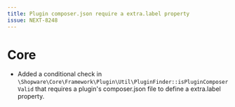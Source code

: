 ```yaml
---
title: Plugin composer.json require a extra.label property
issue: NEXT-8248
---
```

# Core
*  Added a conditional check in `\Shopware\Core\Framework\Plugin\Util\PluginFinder::isPluginComposerValid` that requires a plugin's composer.json file to define a extra.label property.
